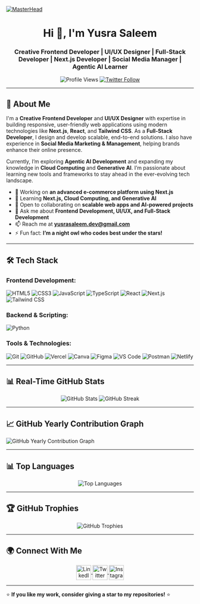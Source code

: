 [![MasterHead](https://raw.githubusercontent.com/YusraSaleem/YusraSaleem/main/github-header.gif)](https://www.deviantart.com/pixeljeff/art/Coding-990517671)

<h1 align="center">Hi 👋, I'm Yusra Saleem</h1>
<h3 align="center">Creative Frontend Developer | UI/UX Designer | Full-Stack Developer | Next.js Developer | Social Media Manager | Agentic AI Learner</h3>

<p align="center">
  <img src="https://komarev.com/ghpvc/?username=Yusra-Saleem&label=Profile%20views&color=0e75b6&style=flat" alt="Profile Views" />
  <a href="https://twitter.com/YusraSaleem" target="blank">
    <img src="https://img.shields.io/twitter/follow/Yusra-Saleem?logo=twitter&style=for-the-badge&color=1DA1F2" alt="Twitter Follow" />
  </a>
</p>

---

## 🚀 About Me

I'm a **Creative Frontend Developer** and **UI/UX Designer** with expertise in building responsive, user-friendly web applications using modern technologies like **Next.js**, **React**, and **Tailwind CSS**. As a **Full-Stack Developer**, I design and develop scalable, end-to-end solutions. I also have experience in **Social Media Marketing & Management**, helping brands enhance their online presence.

Currently, I’m exploring **Agentic AI Development** and expanding my knowledge in **Cloud Computing** and **Generative AI**. I’m passionate about learning new tools and frameworks to stay ahead in the ever-evolving tech landscape.

- 🔭 Working on **an advanced e-commerce platform using Next.js**
- 🌱 Learning **Next.js, Cloud Computing, and Generative AI**
- 👯 Open to collaborating on **scalable web apps and AI-powered projects**
- 💬 Ask me about **Frontend Development, UI/UX, and Full-Stack Development**
- 📫 Reach me at **yusrasaleem.dev@gmail.com**
- ⚡ Fun fact: **I’m a night owl who codes best under the stars!**

---

## 🛠️ Tech Stack

### Frontend Development:
![HTML5](https://img.shields.io/badge/HTML5-%23E34F26.svg?style=for-the-badge&logo=html5&logoColor=white)
![CSS3](https://img.shields.io/badge/CSS3-%231572B6.svg?style=for-the-badge&logo=css3&logoColor=white)
![JavaScript](https://img.shields.io/badge/JavaScript-%23F7DF1E.svg?style=for-the-badge&logo=javascript&logoColor=black)
![TypeScript](https://img.shields.io/badge/TypeScript-%23007ACC.svg?style=for-the-badge&logo=typescript&logoColor=white)
![React](https://img.shields.io/badge/React-%2361DAFB.svg?style=for-the-badge&logo=react&logoColor=black)
![Next.js](https://img.shields.io/badge/Next.js-%23000000.svg?style=for-the-badge&logo=nextdotjs&logoColor=white)
![Tailwind CSS](https://img.shields.io/badge/TailwindCSS-%2338B2AC.svg?style=for-the-badge&logo=tailwind-css&logoColor=white)

### Backend & Scripting:
![Python](https://img.shields.io/badge/Python-%233776AB.svg?style=for-the-badge&logo=python&logoColor=white)

### Tools & Technologies:
![Git](https://img.shields.io/badge/Git-%23F05032.svg?style=for-the-badge&logo=git&logoColor=white)
![GitHub](https://img.shields.io/badge/GitHub-%23181717.svg?style=for-the-badge&logo=github&logoColor=white)
![Vercel](https://img.shields.io/badge/Vercel-%23000000.svg?style=for-the-badge&logo=vercel&logoColor=white)
![Canva](https://img.shields.io/badge/Canva-%2300C4CC.svg?style=for-the-badge&logo=canva&logoColor=white)
![Figma](https://img.shields.io/badge/Figma-%23F24E1E.svg?style=for-the-badge&logo=figma&logoColor=white)
![VS Code](https://img.shields.io/badge/VS%20Code-%23007ACC.svg?style=for-the-badge&logo=visual-studio-code&logoColor=white)
![Postman](https://img.shields.io/badge/Postman-%23FF6C37.svg?style=for-the-badge&logo=postman&logoColor=white)
![Netlify](https://img.shields.io/badge/Netlify-%2300C7B7.svg?style=for-the-badge&logo=netlify&logoColor=white)

---

## 📊 Real-Time GitHub Stats

<p align="center">
  <img src="https://github-readme-stats.vercel.app/api?username=Yusra-Saleem&show_icons=true&theme=dark" alt="GitHub Stats" />
  <img src="https://github-readme-streak-stats.herokuapp.com/?user=Yusra-Saleem&theme=dark" alt="GitHub Streak" />
</p>

---

## 📈 GitHub Yearly Contribution Graph

![GitHub Yearly Contribution Graph](https://github-readme-activity-graph.vercel.app/graph?username=Yusra-Saleem&theme=github-dark&hide_border=true&area=true&custom_title=Yusra%27s%20Yearly%20Contributions)

---

## 📊 Top Languages

<p align="center">
  <img src="https://github-readme-stats.vercel.app/api/top-langs/?username=Yusra-Saleem&layout=compact&theme=dark" alt="Top Languages" />
</p>

---

## 🏆 GitHub Trophies

<p align="center">
  <img src="https://github-profile-trophy.vercel.app/?username=Yusra-Saleem&theme=darkhub&no-frame=true&row=1&column=7" alt="GitHub Trophies" />
</p>

---

## 🌍 Connect With Me

<p align="center">
  <a href="https://www.linkedin.com/in/yusrasaleem-developer/" target="blank">
    <img align="center" src="https://raw.githubusercontent.com/rahuldkjain/github-profile-readme-generator/master/src/images/icons/Social/linked-in-alt.svg" alt="LinkedIn" height="40" width="40" />
  </a>
  <a href="https://twitter.com/YusraSaleem" target="blank">
    <img align="center" src="https://raw.githubusercontent.com/rahuldkjain/github-profile-readme-generator/master/src/images/icons/Social/twitter.svg" alt="Twitter" height="40" width="40" />
  </a>
  <a href="https://instagram.com/yusra.saleem" target="blank">
    <img align="center" src="https://raw.githubusercontent.com/rahuldkjain/github-profile-readme-generator/master/src/images/icons/Social/instagram.svg" alt="Instagram" height="40" width="40" />
  </a>
</p>

---

⭐ **If you like my work, consider giving a star to my repositories!** ⭐
